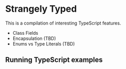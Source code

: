 # Strangely Typed

This is a compilation of interesting TypeScript features.

* Class Fields
* Encapsulation (TBD)
* Enums vs Type Literals (TBD)

## Running TypeScript examples

